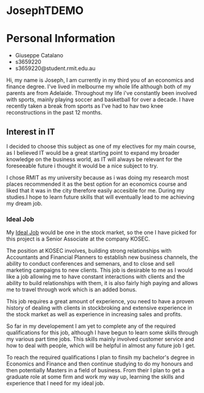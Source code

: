 # JosephTDEMO
<!DOCTYPE html>
<html>
<body>

<h1>Personal Information</h1>
<ul>
  <li>Giuseppe Catalano</li>
  <li>s3659220</li>
  <li>s3659220@student.rmit.edu.au</li>
</ul>
<p>Hi, my name is Joseph, I am currently in my third you of an economics and finance degree. I've lived in melbourne my whole life although both of my parents are from Adelaide. Throughout my life i've constantly been involved with sports, mainly playing soccer and basketball for over a decade. I have recently taken a break from sports as I've had to hav two knee reconstructions in the past 12 months.</p>

<h2>Interest in IT</h2>
  <p>I decided to choose this subject as one of my electives for my main course, as I believed IT would be a great starting point to expand my broader knowledge on the business world, as IT will always be relevant for the foreseeable future i thought it would be a nice subject to try.</p>
  <p>I chose RMIT as my university because as i was doing my research most places recommended it as the best option for an economics course and liked that it was in the city therefore easily accesible for me. During my studies.I hope to learn future skills that will eventually lead to me achieving my dream job.</p>
  
<h3>Ideal Job</h3>
<p>My <a href="https://www.seek.com.au/job/39676985?searchrequesttoken=92cd5589-51d2-492e-9bdc-20c7efc7d3dc&type=standout">Ideal Job</a> would be one in the stock market, so the one I have picked for this project is a Senior Associate at the company KOSEC.</p>


<p>The position at KOSEC involves, building strong relationships with Accountants and Financial Planners to establish new business channels, the ability to conduct conferences and semenars, and to close and sell marketing campaigns to new clients. This job is desirable to me as I would like a job allowing me to have constant interactions with clients and the ability to build relationships with them, it is also fairly high paying and allows me to travel through work which is an added bonus.<p>

<p>This job requires a great amount of experience, you need to have a proven history of dealing with clients in stockbroking and extensive experience in the stock market as well as experience in increasing sales and profits.</p>
<p>So far in my developement I am yet to complete any of the required qualifications for this job, although I have begun to learn some skills through my various part time jobs. This skills mainly involved customer service and how to deal with people, which will be helpful in almost any future job I get.
<p> To reach the required qualifications I plan to finsih my bachelor's degree in Economics and Finance and then continue studying to do my honours and then potentially Masters in a field of business. From their I plan to get a graduate role at some firm and work my way up, learning the skills and experience that I need for my ideal job.
  
  
  
</body>
</html>
